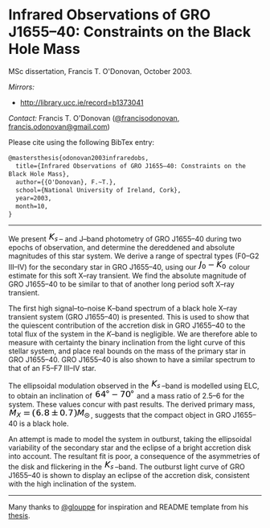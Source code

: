 Infrared Observations of GRO J1655–40: Constraints on the Black Hole Mass
============================

MSc dissertation, Francis T. O'Donovan, October 2003.

<!-- 
_arXiv:_ http://arxiv.org/abs/1407.7502
-->

_Mirrors:_ 
- <http://library.ucc.ie/record=b1373041>

_Contact:_ Francis T. O'Donovan ([@francisodonovan](https://twitter.com/francisodonovan/), <francis.odonovan@gmail.com>)

Please cite using the following BibTex entry:

```
@mastersthesis{odonovan2003infraredobs,
  title={Infrared Observations of GRO J1655–40: Constraints on the Black Hole Mass},
  author={{O'Donovan}, F.~T.},
  school={National University of Ireland, Cork},
  year=2003,
  month=10,
}
```
<!--
  note={arXiv:1407.7502} 
-->

---

We present ![k_s](images/k_s.png)– and J–band photometry
of GRO J1655–40 during two epochs of observation, and determine the
dereddened and absolute magnitudes of this star system. We derive a
range of spectral types (F0–G2 III–IV) for the secondary star in GRO
J1655–40, using our ![j_0-k_0](images/j_0-k_0.png) colour estimate
for this soft X–ray transient. We find the absolute magnitude of GRO
J1655–40 to be similar to that of another long period soft X–ray
transient.

The first high signal–to–noise K–band spectrum of a black hole X–ray
transient system (GRO J1655–40) is presented. This is used to show
that the quiescent contribution of the accretion disk in GRO J1655–40
to the total flux of the system in the *K*–band is negligible. We are
therefore able to measure with certainty the binary inclination from
the light curve of this stellar system, and place real bounds on the
mass of the primary star in GRO J1655–40. GRO J1655–40 is also shown
to have a similar spectrum to that of an F5–F7 III–IV star.

The ellipsoidal modulation observed in the ![k_s](images/k_s.png)–band
is modelled using ELC, to obtain an inclination of
![64_deg-70_deg](images/64_deg-70_deg.png) and a mass ratio of 2.5–6
for the system. These values concur with past results. The derived
primary mass, ![m_x](images/m_x.png), suggests that the
compact object in GRO J1655–40 is a black hole.

An attempt is made to model the system in outburst, taking the
ellipsoidal variability of the secondary star and the eclipse of a
bright accretion disk into account. The resultant fit is poor, a
consequence of the asymmetries of the disk and flickering in the
![k_s](images/k_s.png)–band. The outburst light curve of GRO J1655–40 
is shown to display an eclipse of the accretion disk,
consistent with the high inclination of the system.

---

Many thanks to [@glouppe](https://twitter.com/glouppe/) for
inspiration and README template from his
[thesis](https://github.com/glouppe/phd-thesis).


